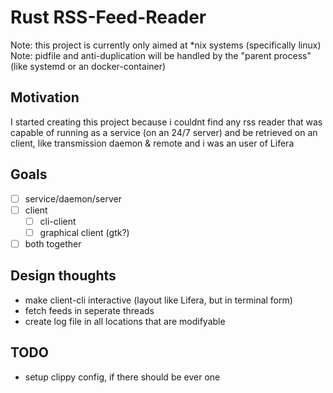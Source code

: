 # Rust RSS-Feed-Reader

Note: this project is currently only aimed at *nix systems (specifically linux)
Note: pidfile and anti-duplication will be handled by the "parent process" (like systemd or an docker-container)

## Motivation

I started creating this project because i couldnt find any rss reader that was capable of running as a service (on an 24/7 server) and be retrieved on an client, like transmission daemon & remote and i was an user of Lifera

## Goals

- [ ] service/daemon/server
- [ ] client
  - [ ] cli-client
  - [ ] graphical client (gtk?)
- [ ] both together

## Design thoughts

- make client-cli interactive (layout like Lifera, but in terminal form)
- fetch feeds in seperate threads
- create log file in all locations that are modifyable

## TODO

- setup clippy config, if there should be ever one
